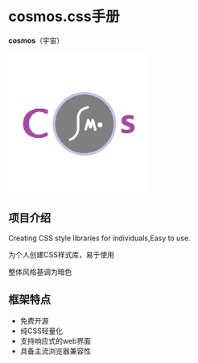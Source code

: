 # cosmos.css手册

**cosmos**（宇宙）  

<img src="https://github.com/RyanHo97/cosmos/blob/main/docs/images/cosmos.jpg">

## 项目介绍

Creating CSS style libraries for individuals,Easy to use.

为个人创建CSS样式库，易于使用

整体风格基调为暗色

## 框架特点

- 免费开源
- 纯CSS轻量化
- 支持响应式的web界面
- 具备主流浏览器兼容性
